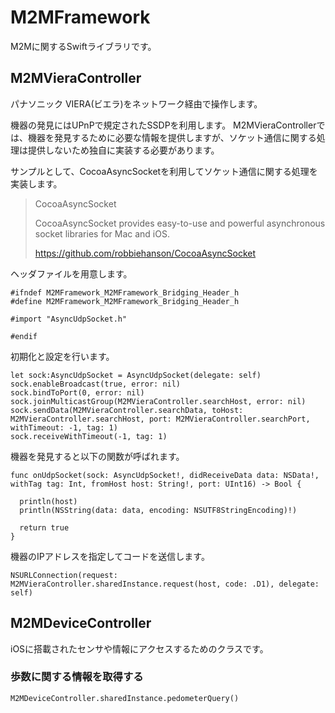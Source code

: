M2MFramework
============

M2Mに関するSwiftライブラリです。


M2MVieraController
-------------------

パナソニック VIERA(ビエラ)をネットワーク経由で操作します。

機器の発見にはUPnPで規定されたSSDPを利用します。
M2MVieraControllerでは、機器を発見するために必要な情報を提供しますが、ソケット通信に関する処理は提供しないため独自に実装する必要があります。

サンプルとして、CocoaAsyncSocketを利用してソケット通信に関する処理を実装します。

> CocoaAsyncSocket
>
> CocoaAsyncSocket provides easy-to-use and powerful asynchronous socket libraries for Mac and iOS.
>
> https://github.com/robbiehanson/CocoaAsyncSocket

ヘッダファイルを用意します。

    #ifndef M2MFramework_M2MFramework_Bridging_Header_h
    #define M2MFramework_M2MFramework_Bridging_Header_h

    #import "AsyncUdpSocket.h"

    #endif


初期化と設定を行います。

    let sock:AsyncUdpSocket = AsyncUdpSocket(delegate: self)
    sock.enableBroadcast(true, error: nil)
    sock.bindToPort(0, error: nil)
    sock.joinMulticastGroup(M2MVieraController.searchHost, error: nil)
    sock.sendData(M2MVieraController.searchData, toHost: M2MVieraController.searchHost, port: M2MVieraController.searchPort, withTimeout: -1, tag: 1)
    sock.receiveWithTimeout(-1, tag: 1)


機器を発見すると以下の関数が呼ばれます。

    func onUdpSocket(sock: AsyncUdpSocket!, didReceiveData data: NSData!, withTag tag: Int, fromHost host: String!, port: UInt16) -> Bool {

      println(host)
      println(NSString(data: data, encoding: NSUTF8StringEncoding)!)

      return true
    }


機器のIPアドレスを指定してコードを送信します。

    NSURLConnection(request: M2MVieraController.sharedInstance.request(host, code: .D1), delegate: self)



M2MDeviceController
-------------------

iOSに搭載されたセンサや情報にアクセスするためのクラスです。

### 歩数に関する情報を取得する

    M2MDeviceController.sharedInstance.pedometerQuery()
